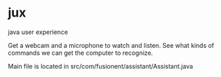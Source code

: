 # jux
java user experience

Get a webcam and a microphone to watch and listen. See what kinds of commands we can get the computer to recognize.

Main file is located in src/com/fusionent/assistant/Assistant.java

